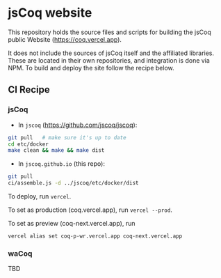 # jsCoq website

This repository holds the source files and scripts for building the
jsCoq public Website (https://coq.vercel.app).

It does not include the sources of jsCoq itself and the affiliated libraries.
These are located in their own repositories, and integration is done via NPM.
To build and deploy the site follow the recipe below.

## CI Recipe

### jsCoq

 * In `jscoq` (https://github.com/jscoq/jscoq):
```sh
git pull   # make sure it's up to date
cd etc/docker
make clean && make && make dist
```

 * In `jscoq.github.io` (this repo):
```sh
git pull
ci/assemble.js -d ../jscoq/etc/docker/dist
```

To deploy, run `vercel`.

To set as production (coq.vercel.app), run `vercel --prod`.

To set as preview (coq-next.vercel.app), run
```
vercel alias set coq-p-wr.vercel.app coq-next.vercel.app
```

### waCoq

TBD